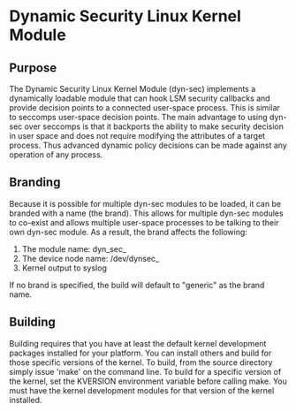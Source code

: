 # Dynamic Security Linux Kernel Module

## Purpose
The Dynamic Security Linux Kernel Module (dyn-sec) implements a dynamically loadable module that can hook LSM security callbacks and provide decision points to a connected user-space process.  This is similar to seccomps user-space decision points.  The main advantage to using dyn-sec over seccomps is that it backports the ability to make security decision in user space and does not require modifying the attributes of a target process.  Thus advanced dynamic policy decisions can be made against any operation of any process.


## Branding
Because it is possible for multiple dyn-sec modules to be loaded, it can be branded with a name (the brand).  This allows for multiple dyn-sec modules to co-exist and allows multiple user-space processes to be talking to their own dyn-sec module.  As a result, the brand affects the following:
1. The module name: dyn_sec_<brand>
2. The device node name: /dev/dynsec_<brand>
3. Kernel output to syslog

If no brand is specified, the build will default to "generic" as the brand name.

## Building
Building requires that you have at least the default kernel development packages installed for your platform.  You can install others and build for those specific versions of the kernel.  To build, from the source directory simply issue 'make' on the command line.  To build for a specific version of the kernel, set the KVERSION environment variable before calling make.  You must have the kernel development modules for that version of the kernel installed.

